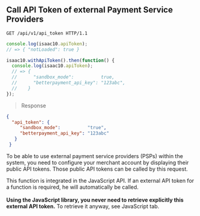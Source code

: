 ## Call API Token of external Payment Service Providers


```http
GET /api/v1/api_token HTTP/1.1
```

```javascript
console.log(isaac10.apiToken);
// => { "notLoaded": true }

isaac10.withApiToken().then(function() {
  console.log(isaac10.apiToken);
  // => {
  //      "sandbox_mode":          true,
  //      "betterpayment_api_key": "123abc",
  //    }
});
```
> Response

```json
{
  "api_token": {
     "sandbox_mode":          "true",
     "betterpayment_api_key": "123abc"
   }
 }
```

To be able to use external payment service providers (PSPs) within the system, you need to configure your merchant account by displaying their public API tokens. Those public API tokens can be called by this request.

<aside class="notice">
This function is integrated in the JavaScript API. If an external API token for a function is required, he will automatically be called.   
<br>
<br>
    <strong>Using the JavaScript library, you never need to retrieve explicitly this external API token.</strong>  
  To retrieve it anyway, see JavaScript tab.
</aside>
